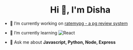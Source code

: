 <link
  rel="stylesheet"
  href="https://cdn.jsdelivr.net/gh/dheereshagrwal/colored-icons@1.7.5/src/app/ci.min.css"
/>

<h1 align="center">Hi 👋, I'm Disha</h1>


- 🔭 I’m currently working on [ratemypg - a pg review system](ratemypg.in)

- 🌱 I’m currently learning  ![React](https://img.shields.io/badge/AWS-%23FF9900.svg?style=flat&logo=amazon-aws&logoColor=white)

- 💬 Ask me about **Javascript, Python, Node, Express**


